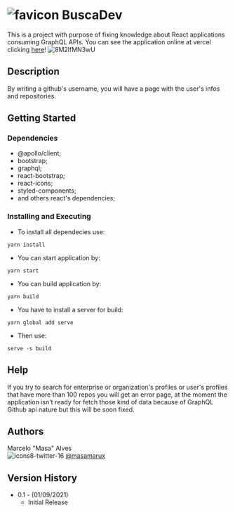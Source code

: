 # ![favicon](https://user-images.githubusercontent.com/45273884/134827621-00cc50d9-6086-4813-95ba-8424e5bbdf07.png) BuscaDev

This is a project with purpose of fixing knowledge about React applications consuming GraphQL APIs. You can see the application online at vercel clicking [here](https://buscadev.vercel.app/ "BuscaDev")!
![8M2lfMN3wU](https://user-images.githubusercontent.com/45273884/134829397-e39bc10f-3859-4076-8e5f-6b8a64dbf90f.gif)

## Description

By writing a github's username, you will have a page with the user's infos and repositories.

## Getting Started

### Dependencies

* @apollo/client;
* bootstrap;
* graphql;
* react-bootstrap;
* react-icons;
* styled-components;
* and others react's dependencies;

### Installing and Executing

* To install all dependecies use:
```
yarn install
```
* You can start application by:
```
yarn start
```
* You can build application by:
```
yarn build
```
* You have to install a server for build:
```
yarn global add serve
```
* Then use:
```
serve -s build
```

## Help

If you try to search for enterprise or organization's profiles or user's profiles that have more than 100 repos you will get an error page, at the moment the application isn't ready for fetch those kind of data because of GraphQL Github api nature but this will be soon fixed.

## Authors

Marcelo "Masa" Alves <br/>
![icons8-twitter-16](https://user-images.githubusercontent.com/45273884/134829055-1ab84747-d36b-4c0c-8928-a90876633580.png)
 [@masamarux](https://twitter.com/masamarux)

## Version History

* 0.1 - (01/09/2021)
    * Initial Release


